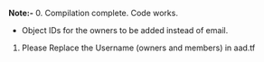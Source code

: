 __Note:-__
0. Compilation complete. Code works.
   - Object IDs for the owners to be added instead of email. 
1. Please Replace the Username (owners and members) in aad.tf